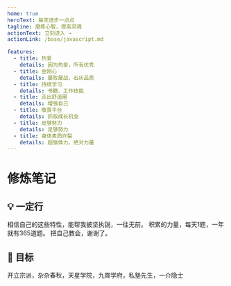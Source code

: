 ```yaml
---
home: true
heroText: 每天进步一点点
tagline: 磨练心智，提高灵魂
actionText: 立刻进入 →
actionLink: /base/javascript.md

features:
  - title: 热爱
    details: 因为热爱，所有优秀
  - title: 金刚心
    details: 屡败屡战，石灰品质
  - title: 持续学习
    details: 书籍、工作技能
  - title: 走出舒适圈
    details: 增强自己
  - title: 敬畏平台
    details: 抓取成长机会
  - title: 足够努力
    details: 足够努力
  - title: 身体素质炸裂
    details: 超强体力，绝对力量
---
```


# 修炼笔记

## :bulb: 一定行

相信自己的这些特性，能帮我披坚执锐，一往无前。
积累的力量，每天1题，一年就有365道题。
把自己教会，谢谢了。

## :sunflower: 目标

开立宗派，杂杂春秋，天星学院，九霄学府，私塾先生，一介隐士
